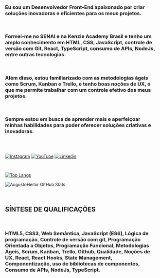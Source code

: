 
### Eu sou um Desenvolvedor Front-End apaixonado por criar soluções inovadoras e eficientes para os meus projetos. 

<br/>

### Formei-me no SENAI e na Kenzie Academy Brasil e tenho um amplo conhecimento em HTML, CSS, JavaScript, controle de versão com Git, React, TypeScript, consumo de APIs, NodeJs, entre outras tecnologias. 

<br/>

### Além disso, estou familiarizado com as metodologias ágeis como Scrum, Kanban e Trello, e tenho boas noções de UX, o que me permite trabalhar com um controle efetivo dos meus projetos. 

<br/>

### Sempre estou em busca de aprender mais e aperfeiçoar minhas habilidades para poder oferecer soluções criativas e inovadoras.

<br/>



<br/>

[![Instagram](https://img.shields.io/badge/Instagram-E4405F?style=for-the-badge&logo=instagram&logoColor=white)](https://www.instagram.com/augustoheitor_/)
[![YouTube](https://img.shields.io/badge/YouTube-FF0000?style=for-the-badge&logo=youtube&logoColor=white)](https://www.youtube.com/@augustoheitor9596)
[![Linkedin](https://img.shields.io/badge/LinkedIn-0077B5?style=for-the-badge&logo=linkedin&logoColor=white)](https://www.linkedin.com/in/augusto-heitor-36aa32187/)

<br/>

[![Top Langs](https://github-readme-stats.vercel.app/api/top-langs/?username=AugustoHeitor&layout=compact&theme=dark)](https://github.com/AugustoHeitor/github-readme-stats)

![AugustoHeitor GitHub Stats](https://github-readme-stats.vercel.app/api?username=AugustoHeitor&show_icons=true&theme=dark)

<br/>

## SÍNTESE DE QUALIFICAÇÕES


<br/>

### HTML5, CSS3, Web Semântica, JavaScript (ES6), Lógica de programação, Controle de versão com git, Programação Orientada a Objetos, Programação Funcional, Metodologias Ágeis, Scrum, Kanban, Trello, Github, Qualidade, Noções de UX, React, React Hooks, State Management, Componentização, uso de bibliotecas de componentes, Consumo de APIs, NodeJs, TypeScript.

<br/>

